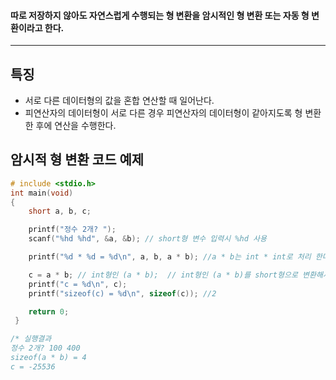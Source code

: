 #### 따로 저장하지 않아도 자연스럽게 수행되는 형 변환을 암시적인 형 변환 또는 자동 형 변환이라고 한다. ####
___
## 특징 ##

- 서로 다른 데이터형의 값을 혼합 연산할 때 일어난다.
- 피연산자의 데이터형이 서로 다른 경우 피연산자의 데이터형이 같아지도록 형 변환한 후에 연산을 수행한다.


## 암시적 형 변환 코드 예제 ##

```c
# include <stdio.h>
int main(void)
{
	short a, b, c;

	printf("정수 2개? ");
	scanf("%hd %hd", &a, &b); // short형 변수 입력시 %hd 사용

	printf("%d * %d = %d\n", a, b, a * b); //a * b는 int * int로 처리 한다.

	c = a * b; // int형인 (a * b);  // int형인 (a * b)를 short형으로 변환해서 대입
	printf("c = %d\n", c);
	printf("sizeof(c) = %d\n", sizeof(c)); //2

	return 0;
 }

/* 실행결과 
정수 2개? 100 400
sizeof(a * b) = 4
c = -25536
```